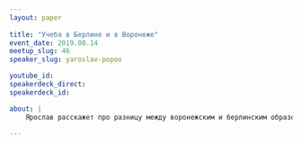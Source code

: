 ```yaml
---
layout: paper
 
title: "Учеба в Берлине и в Воронеже"
event_date: 2019.08.14
meetup_slug: 46
speaker_slug: yaroslav-popov

youtube_id:
speakerdeck_direct:
speakerdeck_id:

about: |
    Ярослав расскажет про разницу между воронежским и берлинским образованием на примере Master of Web Science Cologne University of Applied Science vs ВГУ Математический Факультет

---
```

